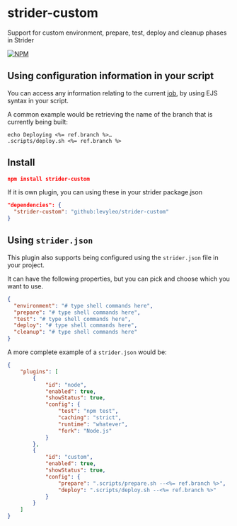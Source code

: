 # strider-custom

Support for custom environment, prepare, test, deploy and cleanup phases in Strider

[![NPM](https://nodei.co/npm/strider-custom.png?downloads=true&stars=true)](https://nodei.co/npm/strider-custom/)

## Using configuration information in your script
You can access any information relating to the current [job](https://github.com/Strider-CD/strider/blob/e578696039b96c55428864bc011985bf63b9385b/lib/models/job.js#L41), by using EJS syntax in your script.

A common example would be retrieving the name of the branch that is currently being built:

```shell
echo Deploying <%= ref.branch %>…
.scripts/deploy.sh <%= ref.branch %>
```

## Install

```json
npm install strider-custom
```

If it is own plugin, you can using these in your strider package.json
```json
"dependencies": {
  "strider-custom": "github:levyleo/strider-custom"
}
```

## Using `strider.json`
This plugin also supports being configured using the `strider.json` file in your project.

It can have the following properties, but you can pick and choose which you want to use.

```json
{
  "environment": "# type shell commands here",
  "prepare": "# type shell commands here",
  "test": "# type shell commands here",
  "deploy": "# type shell commands here",
  "cleanup": "# type shell commands here"
}
```

A more complete example of a `strider.json` would be:

```json
{
	"plugins": [
		{
			"id": "node",
			"enabled": true,
			"showStatus": true,
			"config": {
				"test": "npm test",
				"caching": "strict",
				"runtime": "whatever",
				"fork": "Node.js"
			}
		},
		{
			"id": "custom",
			"enabled": true,
			"showStatus": true,
			"config": {
				"prepare": ".scripts/prepare.sh --<%= ref.branch %>",
				"deploy": ".scripts/deploy.sh --<%= ref.branch %>"
			}
		}
	]
}
```
